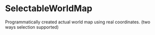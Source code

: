 # SelectableWorldMap
Programmatically created actual world map using real coordinates. (two ways selection supported)
